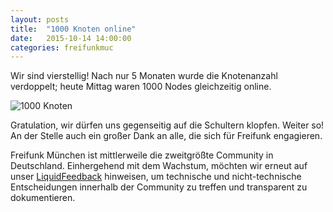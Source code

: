 ```yaml
---
layout: posts
title:  "1000 Knoten online"
date:   2015-10-14 14:00:00
categories: freifunkmuc
---
```


Wir sind vierstellig! Nach nur 5 Monaten wurde die Knotenanzahl verdoppelt; heute Mittag waren 1000 Nodes gleichzeitig online.

![1000 Knoten](/assets/posts/2015-10-14-1000-knoten.png)

Gratulation, wir dürfen uns gegenseitig auf die Schultern klopfen. Weiter so! An der Stelle auch ein großer Dank an alle, die sich für Freifunk engagieren.

Freifunk München ist mittlerweile die zweitgrößte Community in Deutschland. Einhergehend mit dem Wachstum, möchten wir erneut auf unser [LiquidFeedback][lqfb] hinweisen, um technische und nicht-technische Entscheidungen innerhalb der Community zu treffen und transparent zu dokumentieren.

[lqfb]: https://ffmuc.net/wiki/p/Liquid-Feedback

